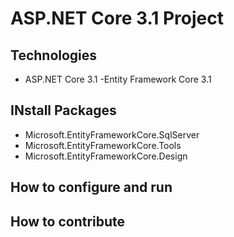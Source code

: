 # ASP.NET Core 3.1 Project
## Technologies
- ASP.NET Core 3.1
-Entity Framework Core 3.1
## INstall Packages
- Microsoft.EntityFrameworkCore.SqlServer
- Microsoft.EntityFrameworkCore.Tools
- Microsoft.EntityFrameworkCore.Design
## How to configure and run
## How to contribute


